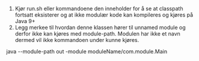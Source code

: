 1. Kjør run.sh eller kommandoene den inneholder for å se at classpath fortsatt eksisterer og at ikke modulær kode kan kompileres og kjøres på Java 9+
2. Legg merkee til hvordan denne klassen hører til unnamed module og derfor ikke kan kjøres med module-path. Modulen har ikke et navn dermed vil ikke kommandoen under kunne kjøres.
 
 java --module-path out -module moduleName/com.module.Main
